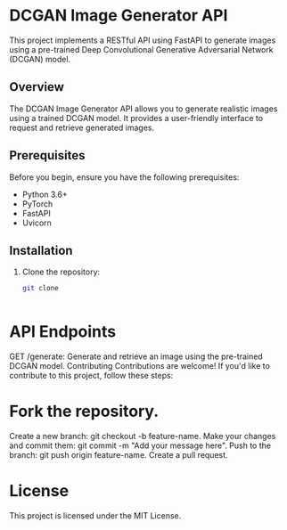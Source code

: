 # DCGAN Image Generator API

This project implements a RESTful API using FastAPI to generate images using a pre-trained Deep Convolutional Generative Adversarial Network (DCGAN) model.

## Overview

The DCGAN Image Generator API allows you to generate realistic images using a trained DCGAN model. It provides a user-friendly interface to request and retrieve generated images.

## Prerequisites

Before you begin, ensure you have the following prerequisites:

- Python 3.6+
- PyTorch
- FastAPI
- Uvicorn

## Installation

1. Clone the repository:

   ```bash
   git clone



# API Endpoints

GET /generate: Generate and retrieve an image using the pre-trained DCGAN model.
Contributing
Contributions are welcome! If you'd like to contribute to this project, follow these steps:

# Fork the repository.
Create a new branch: git checkout -b feature-name.
Make your changes and commit them: git commit -m "Add your message here".
Push to the branch: git push origin feature-name.
Create a pull request.

# License

This project is licensed under the MIT License.










